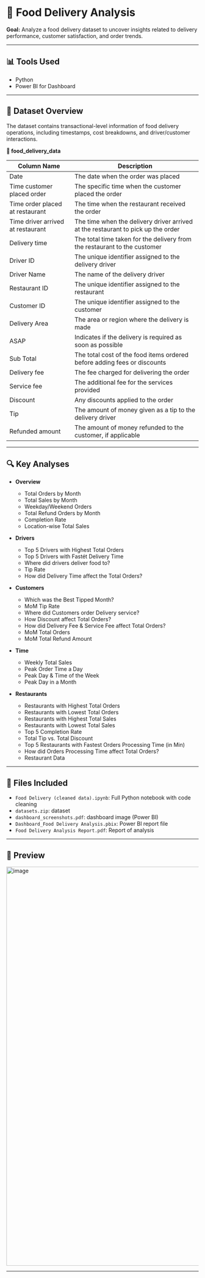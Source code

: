 # 🍔 Food Delivery Analysis

**Goal:** Analyze a food delivery dataset to uncover insights related to delivery performance, customer satisfaction, and order trends.

---

## 📊 Tools Used
- Python 
- Power BI for Dashboard

---

## 📁 Dataset Overview
The dataset contains transactional-level information of food delivery operations, including timestamps, cost breakdowns, and driver/customer interactions.

**🍔 food_delivery_data**

| Column Name                     | Description                                                                 |
|---------------------------------|-----------------------------------------------------------------------------|
| Date                            | The date when the order was placed                                          |
| Time customer placed order      | The specific time when the customer placed the order                        |
| Time order placed at restaurant | The time when the restaurant received the order                             |
| Time driver arrived at restaurant | The time when the delivery driver arrived at the restaurant to pick up the order |
| Delivery time                   | The total time taken for the delivery from the restaurant to the customer   |
| Driver ID                       | The unique identifier assigned to the delivery driver                       |
| Driver Name                     | The name of the delivery driver                                             |
| Restaurant ID                   | The unique identifier assigned to the restaurant                            |
| Customer ID                     | The unique identifier assigned to the customer                              |
| Delivery Area                   | The area or region where the delivery is made                               |
| ASAP                            | Indicates if the delivery is required as soon as possible                   |
| Sub Total                       | The total cost of the food items ordered before adding fees or discounts    |
| Delivery fee                    | The fee charged for delivering the order                                    |
| Service fee                     | The additional fee for the services provided                                |
| Discount                        | Any discounts applied to the order                                          |
| Tip                             | The amount of money given as a tip to the delivery driver                   |
| Refunded amount                 | The amount of money refunded to the customer, if applicable                 |

---

## 🔍 Key Analyses
- **Overview**  
  - Total Orders by Month
  - Total Sales by Month
  - Weekday/Weekend Orders
  - Total Refund Orders by Month
  - Completion Rate
  - Location-wise Total Sales

- **Drivers**  
  - Top 5 Drivers with Highest Total Orders
  - Top 5 Drivers with Fastét Delivery Time
  - Where did drivers deliver food to?
  - Tip Rate
  - How did Delivery Time affect the Total Orders? 

- **Customers**  
  - Which was the Best Tipped Month?
  - MoM Tip Rate
  - Where did Customers order Delivery service?
  - How Discount affect Total Orders?
  - How did Delivery Fee & Service Fee affect Total Orders?
  - MoM Total Orders
  - MoM Total Refund Amount

- **Time** 
  - Weekly Total Sales
  - Peak Order Time a Day
  - Peak Day & Time of the Week
  - Peak Day in a Month
    
- **Restaurants**
  - Restaurants with Highest Total Orders
  - Restaurants with Lowest Total Orders
  - Restaurants with Highest Total Sales
  - Restaurants with Lowest Total Sales
  - Top 5 Completion Rate
  - Total Tip vs. Total Discount
  - Top 5 Restaurants with Fastest Orders Processing Time (in Min)
  - How did Orders Processing Time affect Total Orders?
  - Restaurant Data
    
---

## 📎 Files Included
- `Food Delivery (cleaned data).ipynb`: Full Python notebook with code cleaning
- `datasets.zip`: dataset
- `dashboard_screenshots.pdf`: dashboard image (Power BI)
- `Dashboard_Food Delivery Analysis.pbix`: Power BI report file
- `Food Delivery Analysis Report.pdf`: Report of analysis

---

## 🔗 Preview
<img width="1042" alt="image" src="https://github.com/user-attachments/assets/a6bf460b-3d4c-4d44-9046-36f00005da59" />


---
